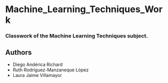 # Machine_Learning_Techniques_Work
### Classwork of the Machine Learning Techniques subject.

## Authors
* Diego Andérica Richard
* Ruth Rodríguez-Manzaneque López
* Laura Jaime Villamayor
